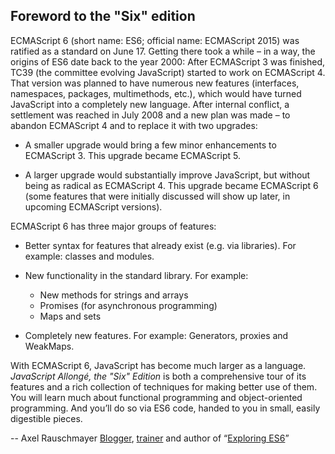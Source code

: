 ## Foreword to the "Six" edition

ECMAScript 6 (short name: ES6; official name: ECMAScript 2015) was ratified as a standard on June 17. Getting there took a while – in a way, the origins of ES6 date back to the year 2000: After ECMAScript 3 was finished, TC39 (the committee evolving JavaScript) started to work on ECMAScript 4. That version was planned to have numerous new features (interfaces, namespaces, packages, multimethods, etc.), which would have turned JavaScript into a completely new language. After internal conflict, a settlement was reached in July 2008 and a new plan was made – to abandon ECMAScript 4 and to replace it with two upgrades:

* A smaller upgrade would bring a few minor enhancements to ECMAScript 3. This upgrade became ECMAScript 5.

* A larger upgrade would substantially improve JavaScript, but without being as radical as ECMAScript 4. This upgrade became ECMAScript 6 (some features that were initially discussed will show up later, in upcoming ECMAScript versions).

ECMAScript 6 has three major groups of features:

* Better syntax for features that already exist (e.g. via libraries). For example: classes and modules.

* New functionality in the standard library. For example:
    * New methods for strings and arrays
    * Promises (for asynchronous programming)
    * Maps and sets

* Completely new features. For example: Generators, proxies and WeakMaps.

With ECMAScript 6, JavaScript has become much larger as a language. _JavaScript Allongé, the "Six" Edition_ is both a comprehensive tour of its features and a rich collection of techniques for making better use of them. You will learn much about functional programming and object-oriented programming. And you’ll do so via ES6 code, handed to you in small, easily digestible pieces.

-- Axel Rauschmayer
[Blogger](http://www.2ality.com), [trainer](http://ecmanauten.de) and author of “[Exploring ES6](http://exploringjs.com)”
